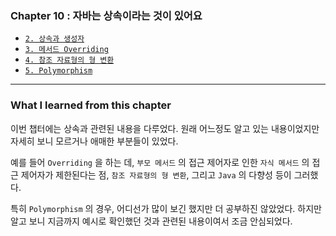 
### Chapter 10 : 자바는 상속이라는 것이 있어요

- [`2. 상속과 생성자`](./section_02_03.md#2-상속과-생성자)
- [`3. 메서드 Overriding`](./section_02_03.md#3-메서드-overriding)
- [`4. 참조 자료형의 형 변환`](./section_04_05.md#4-참조-자료형의-형-변환)
- [`5. Polymorphism`](./section_04_05.md#5-polymorphism)


---

### What I learned from this chapter

이번 챕터에는 상속과 관련된 내용을 다루었다. 원래 어느정도 알고 있는 내용이었지만 자세히 보니 모르거나 애매한 부분들이 있었다.

예를 들어 `Overriding` 을 하는 데, `부모 메서드` 의 접근 제어자로 인한 `자식 메서드` 의 접근 제어자가 제한된다는 점, `참조 자료형의 형 변환`, 그리고 `Java` 의 다향성 등이 그러했다.

특히 `Polymorphism` 의 경우, 어디선가 많이 보긴 했지만 더 공부하진 않았었다. 하지만 알고 보니 지금까지 예시로 확인했던 것과 관련된 내용이여서 조금 안심되었다.
